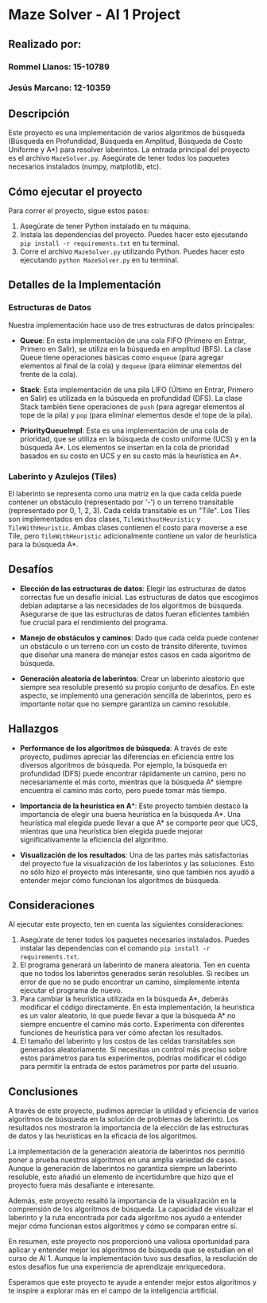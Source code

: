 # Maze Solver - AI 1 Project

## Realizado por:
### Rommel Llanos: 15-10789
### Jesús Marcano: 12-10359

## Descripción
Este proyecto es una implementación de varios algoritmos de búsqueda (Búsqueda en Profundidad, Búsqueda en Amplitud, Búsqueda de Costo Uniforme y A*) para resolver laberintos. La entrada principal del proyecto es el archivo `MazeSolver.py`. Asegúrate de tener todos los paquetes necesarios instalados (numpy, matplotlib, etc).

## Cómo ejecutar el proyecto

Para correr el proyecto, sigue estos pasos:

1. Asegúrate de tener Python instalado en tu máquina.
2. Instala las dependencias del proyecto. Puedes hacer esto ejecutando `pip install -r requirements.txt` en tu terminal.
3. Corre el archivo `MazeSolver.py` utilizando Python. Puedes hacer esto ejecutando `python MazeSolver.py` en tu terminal.

## Detalles de la Implementación

### Estructuras de Datos

Nuestra implementación hace uso de tres estructuras de datos principales:

- **Queue**: En esta implementación de una cola FIFO (Primero en Entrar, Primero en Salir), se utiliza en la búsqueda en amplitud (BFS). La clase Queue tiene operaciones básicas como `enqueue` (para agregar elementos al final de la cola) y `dequeue` (para eliminar elementos del frente de la cola).

- **Stack**: Esta implementación de una pila LIFO (Último en Entrar, Primero en Salir) es utilizada en la búsqueda en profundidad (DFS). La clase Stack también tiene operaciones de `push` (para agregar elementos al tope de la pila) y `pop` (para eliminar elementos desde el tope de la pila).

- **PriorityQueueImpl**: Esta es una implementación de una cola de prioridad, que se utiliza en la búsqueda de costo uniforme (UCS) y en la búsqueda A*. Los elementos se insertan en la cola de prioridad basados en su costo en UCS y en su costo más la heurística en A*.

### Laberinto y Azulejos (Tiles)

El laberinto se representa como una matriz en la que cada celda puede contener un obstáculo (representado por '-') o un terreno transitable (representado por 0, 1, 2, 3). Cada celda transitable es un "Tile". Los Tiles son implementados en dos clases, `TileWithoutHeuristic` y `TileWithHeuristic`. Ambas clases contienen el costo para moverse a ese Tile, pero `TileWithHeuristic` adicionalmente contiene un valor de heurística para la búsqueda A*.

## Desafíos

- **Elección de las estructuras de datos**: Elegir las estructuras de datos correctas fue un desafío inicial. Las estructuras de datos que escogimos debían adaptarse a las necesidades de los algoritmos de búsqueda. Asegurarse de que las estructuras de datos fueran eficientes también fue crucial para el rendimiento del programa.

- **Manejo de obstáculos y caminos**: Dado que cada celda puede contener un obstáculo o un terreno con un costo de tránsito diferente, tuvimos que diseñar una manera de manejar estos casos en cada algoritmo de búsqueda.

- **Generación aleatoria de laberintos**: Crear un laberinto aleatorio que siempre sea resoluble presentó su propio conjunto de desafíos. En este aspecto, se implementó una generación sencilla de laberintos, pero es importante notar que no siempre garantiza un camino resoluble.

## Hallazgos

- **Performance de los algoritmos de búsqueda**: A través de este proyecto, pudimos apreciar las diferencias en eficiencia entre los diversos algoritmos de búsqueda. Por ejemplo, la búsqueda en profundidad (DFS) puede encontrar rápidamente un camino, pero no necesariamente el más corto, mientras que la búsqueda A* siempre encuentra el camino más corto, pero puede tomar más tiempo.

- **Importancia de la heurística en A***: Este proyecto también destacó la importancia de elegir una buena heurística en la búsqueda A*. Una heurística mal elegida puede llevar a que A* se comporte peor que UCS, mientras que una heurística bien elegida puede mejorar significativamente la eficiencia del algoritmo.

- **Visualización de los resultados**: Una de las partes más satisfactorias del proyecto fue la visualización de los laberintos y las soluciones. Esto no sólo hizo el proyecto más interesante, sino que también nos ayudó a entender mejor cómo funcionan los algoritmos de búsqueda.

## Consideraciones

Al ejecutar este proyecto, ten en cuenta las siguientes consideraciones:

1. Asegúrate de tener todos los paquetes necesarios instalados. Puedes instalar las dependencias con el comando `pip install -r requirements.txt`.
2. El programa generará un laberinto de manera aleatoria. Ten en cuenta que no todos los laberintos generados serán resolubles. Si recibes un error de que no se pudo encontrar un camino, simplemente intenta ejecutar el programa de nuevo.
3. Para cambiar la heurística utilizada en la búsqueda A*, deberás modificar el código directamente. En esta implementación, la heurística es un valor aleatorio, lo que puede llevar a que la búsqueda A* no siempre encuentre el camino más corto. Experimenta con diferentes funciones de heurística para ver cómo afectan los resultados.
4. El tamaño del laberinto y los costos de las celdas transitables son generados aleatoriamente. Si necesitas un control más preciso sobre estos parámetros para tus experimentos, podrías modificar el código para permitir la entrada de estos parámetros por parte del usuario.

## Conclusiones

A través de este proyecto, pudimos apreciar la utilidad y eficiencia de varios algoritmos de búsqueda en la solución de problemas de laberinto. Los resultados nos mostraron la importancia de la elección de las estructuras de datos y las heurísticas en la eficacia de los algoritmos.

La implementación de la generación aleatoria de laberintos nos permitió poner a prueba nuestros algoritmos en una amplia variedad de casos. Aunque la generación de laberintos no garantiza siempre un laberinto resoluble, esto añadió un elemento de incertidumbre que hizo que el proyecto fuera más desafiante e interesante.

Además, este proyecto resaltó la importancia de la visualización en la comprensión de los algoritmos de búsqueda. La capacidad de visualizar el laberinto y la ruta encontrada por cada algoritmo nos ayudó a entender mejor cómo funcionan estos algoritmos y cómo se comparan entre sí.

En resumen, este proyecto nos proporcionó una valiosa oportunidad para aplicar y entender mejor los algoritmos de búsqueda que se estudian en el curso de AI 1. Aunque la implementación tuvo sus desafíos, la resolución de estos desafíos fue una experiencia de aprendizaje enriquecedora.

Esperamos que este proyecto te ayude a entender mejor estos algoritmos y te inspire a explorar más en el campo de la inteligencia artificial.
